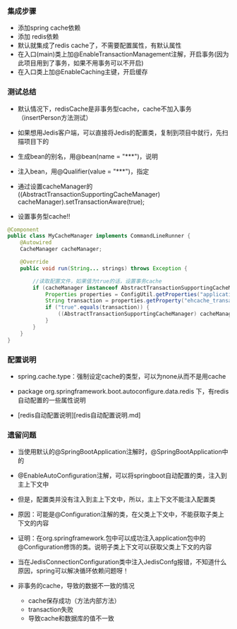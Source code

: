 ### 集成步骤
- 添加spring cache依赖
- 添加 redis依赖
- 默认就集成了redis cache了，不需要配置属性，有默认属性
- 在入口(main)类上加@EnableTransactionManagement注解，开启事务(因为此项目用到了事务，如果不用事务可以不开启)
- 在入口类上加@EnableCaching主键，开启缓存

### 测试总结
- 默认情况下，redisCache是非事务型cache，cache不加入事务（insertPerson方法测试）
- 如果想用Jedis客户端，可以直接将Jedis的配置类，复制到项目中就行，先扫描项目下的

- 生成bean的别名，用@bean(name = "***")，说明
- 注入bean，用@Qualifier(value = "***")，指定

- 通过设置cacheManager的((AbstractTransactionSupportingCacheManager) cacheManager).setTransactionAware(true);
- 设置事务型cache!!

```java
@Component
public class MyCacheManager implements CommandLineRunner {
    @Autowired
    CacheManager cacheManager;

    @Override
    public void run(String... strings) throws Exception {

        //读取配置文件，如果值为true的话，设置事务cache
        if (cacheManager instanceof AbstractTransactionSupportingCacheManager) {
            Properties properties = ConfigUtil.getProperties("application.properties");
            String transaction = properties.getProperty("ehcache_transaction_aware");
            if ("true".equals(transaction)) {
                ((AbstractTransactionSupportingCacheManager) cacheManager).setTransactionAware(true);
            }
        }
    }
}
```



### 配置说明
- spring.cache.type：强制设定cache的类型，可以为none从而不是用cache

- package org.springframework.boot.autoconfigure.data.redis 下，有redis自动配置的一些属性说明

- [redis自动配置说明][redis自动配置说明.md]


### 遗留问题
- 当使用默认的@SpringBootApplication注解时，@SpringBootApplication中的
- @EnableAutoConfiguration注解，可以将springboot自动配置的类，注入到主上下文中
- 但是，配置类并没有注入到主上下文中，所以，主上下文不能注入配置类

- 原因：可能是@Configuration注解的类，在父类上下文中，不能获取子类上下文的内容

- 证明：在org.springframework.包中可以成功注入application包中的@Configuration修饰的类。说明子类上下文可以获取父类上下文的内容


- 当在JedisConnectionConfiguration类中注入JedisConfg报错，不知道什么原因，spring可以解决循环依赖问题呀！

- 非事务的cache，导致的数据不一致的情况
    - cache保存成功（方法内部方法）
    - transaction失败
    - 导致cache和数据库的值不一致